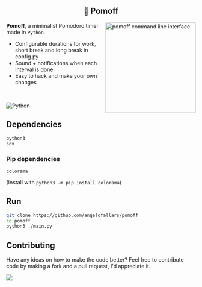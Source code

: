 <h2 align="center">🍅 Pomoff</h1>

<img src="https://i.imgur.com/fyQTU5x.png" alt="pomoff command line interface" align="right" height="240px">

**Pomoff**, a minimalist Pomodoro timer made in `Python`.

- Configurable durations for work, short break and long break in config.py
- Sound + notifications when each interval is done
- Easy to hack and make your own changes

<br>

![Python](https://img.shields.io/badge/Python-3776AB?style=for-the-badge&logo=python&logoColor=white)

## Dependencies

```
python3
sox
```

### Pip dependencies

```
colorama
```

(Install with `python3 -m pip install colorama`)

## Run

```bash
git clone https://github.com/angelofallars/pomoff
cd pomoff
python3 ./main.py
```

## Contributing

Have any ideas on how to make the code better? Feel free to contribute code by
making a fork and a pull request, I'd appreciate it.

<a href="./LICENSE.md"><img src="https://img.shields.io/badge/license-MIT-blue.svg"></a>
